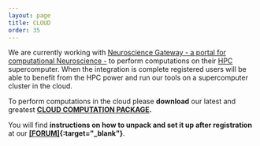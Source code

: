 ```yaml
---
layout: page
title: CLOUD
order: 35
---
```


We are currently working with
[Neuroscience Gateway - a portal for computational Neuroscience -](https://www.nsgportal.org/overview.html)
to perform computations on their [HPC](https://en.wikipedia.org/wiki/High-performance_computing) 
supercomputer. When the integration is complete registered users will be able to benefit from 
the HPC power and run our tools on a supercomputer cluster in the cloud.

To perform computations in the cloud please **download** our latest and greatest 
**[CLOUD COMPUTATION PACKAGE](/assets/cloudpackage-v1.zip).**

You will find **instructions on how to unpack and set it up after registration** at our 
**[[FORUM]](https://forum.neuroalgebra.net){:target="_blank"}**.
